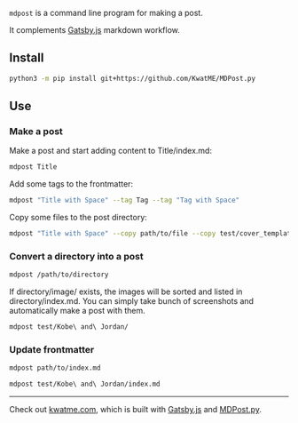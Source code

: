 `mdpost` is a command line program for making a post.

It complements [Gatsby.js](https://www.gatsbyjs.com) markdown workflow.

## Install

```sh
python3 -m pip install git+https://github.com/KwatME/MDPost.py
```

## Use

### Make a post

Make a post and start adding content to Title/index.md:

```sh
mdpost Title
```

Add some tags to the frontmatter:

```sh
mdpost "Title with Space" --tag Tag --tag "Tag with Space"
```

Copy some files to the post directory:

```sh
mdpost "Title with Space" --copy path/to/file --copy test/cover_template.key
```

### Convert a directory into a post

```sh
mdpost /path/to/directory
```

If directory/image/ exists, the images will be sorted and listed in directory/index.md.
You can simply take bunch of screenshots and automatically make a post with them.

```sh
mdpost test/Kobe\ and\ Jordan/
```

### Update frontmatter

```sh
mdpost path/to/index.md
```

```sh
mdpost test/Kobe\ and\ Jordan/index.md
```

---

Check out [kwatme.com](https://kwatme.com), which is built with [Gatsby.js](https://www.gatsbyjs.com) and [MDPost.py](https://github.com/KwatME/MDPost.py).
